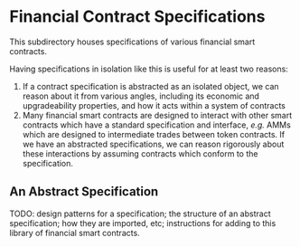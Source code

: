 # Financial Contract Specifications

This subdirectory houses specifications of various financial smart contracts.

<!-- what/why we want abstract specifications -->
Having specifications in isolation like this is useful for at least two reasons:
1. If a contract specification is abstracted as an isolated object, we can reason about it from various angles, including its economic and upgradeability properties, and how it acts within a system of contracts
1. Many financial smart contracts are designed to interact with other smart contracts which have a standard specification and interface, *e.g.* AMMs which are designed to intermediate trades between token contracts. If we have an abstracted specifications, we can reason rigorously about these interactions by assuming contracts which conform to the specification.

<!-- which ones do we have rn 
Thus far, we have the following "building block" contract specifications, which can be imported and used in implementing and reasoning about financial smart contracts:

- FA2, a [multi-asset token standard](https://gitlab.com/tezos/tzip/-/blob/master/proposals/tzip-12/tzip-12.md)
- Dexter2, a [formally verified AMM](https://dl.acm.org/doi/abs/10.1145/3573105.3575685) on the [Tezos](https://tezos.com/) blockchain
- Structured Pools, a pooling contract for [tokenized carbon credits](https://derekhsorensen.com/docs/sorensen-tokenized-carbon-credits.pdf)
-->
<!-- which ones do we have rn 

- FA1.2, an [approvable ledger token standard](https://gitlab.com/tezos/tzip/-/blob/master/proposals/tzip-7/tzip-7.md)

-->

## An Abstract Specification

TODO: design patterns for a specification; the structure of an abstract specification; how they are imported, etc; instructions for adding to this library of financial smart contracts.